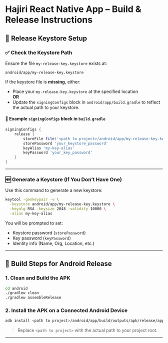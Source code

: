 # Hajiri React Native App – Build & Release Instructions

## 🔐 Release Keystore Setup

### ✅ Check the Keystore Path

Ensure the file `my-release-key.keystore` exists at:

```
android/app/my-release-key.keystore
```

If the keystore file is **missing**, either:

- Place your `my-release-key.keystore` at the specified location  
  **OR**
- Update the `signingConfigs` block in `android/app/build.gradle` to reflect the actual path to your keystore.

#### 🔧 Example `signingConfigs` block in `build.gradle`

```groovy
signingConfigs {
    release {
        storeFile file('<path to project>/android/app/my-release-key.keystore') // Adjust if your path is different
        storePassword 'your_keystore_password'
        keyAlias 'my-key-alias'
        keyPassword 'your_key_password'
    }
}
```

---

### 🆕 Generate a Keystore (If You Don’t Have One)

Use this command to generate a new keystore:

```bash
keytool -genkeypair -v \
  -keystore android/app/my-release-key.keystore \
  -keyalg RSA -keysize 2048 -validity 10000 \
  -alias my-key-alias
```

You will be prompted to set:

- Keystore password (`storePassword`)
- Key password (`keyPassword`)
- Identity info (Name, Org, Location, etc.)

---

## 🧰 Build Steps for Android Release

### 1. Clean and Build the APK

```bash
cd android
./gradlew clean
./gradlew assembleRelease
```

### 2. Install the APK on a Connected Android Device

```bash
adb install <path to project>/android/app/build/outputs/apk/release/app-release.apk
```

> Replace `<path to project>` with the actual path to your project root.

---

